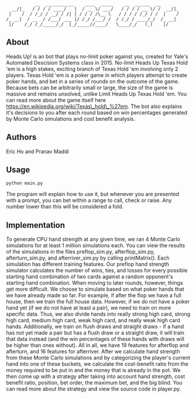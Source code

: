 ```
           __  ___________    ____  _____    __  ______  __
  __/|_   / / / / ____/   |  / __ \/ ___/   / / / / __ \/ /  __/|_
 |    /  / /_/ / __/ / /| | / / / /\__ \   / / / / /_/ / /  |    /
/_ __|  / __  / /___/ ___ |/ /_/ /___/ /  / /_/ / ____/_/  /_ __|
 |/    /_/ /_/_____/_/  |_/_____//____/   \____/_/   (_)    |/
```

## About

Heads Up! is an bot that plays no-limit poker against you, created for Yale's Automated Descision Systems class in 2015.
No-limit Heads Up Texas Hold 'em is a high stakes, exciting branch of Texas Hold 'em involving only 2 players. Texas Hold 'em is a poker game in which players attempt to create poker hands, and bet in a series of rounds on the outcome of the game. Because bets can be arbitrarily small or large, the size of the game is massive and remains unsolved, unlike Limit Heads Up Texas Hold 'em. You can read more about the game itself here https://en.wikipedia.org/wiki/Texas\_hold\_%27em.
The bot also explains it's decisions to you after each round based on win percentages generated by Monte Carlo simulations and cost benefit analysis.

## Authors

Eric Ho and Pranav Maddi

## Usage
```
python main.py
```

The program will explain how to use it, but whenever you are presented with a prompt, you can bet within a range to call, check or raise. Any number lower than this will be considered a fold.

## Implementation

To generate CPU hand strength at any given time, we ran 4 Monte Carlo simulations for at least 1 million simulations each. You can view the results of the simulations in the files preflop\_sim.py, afterflop\_sim.py, afterturn\_sim.py, and afterriver\_sim.py by calling printMatrix(). 
Each simulation has different training features. Our preflop hand strength simulator calculates the number of wins, ties, and losses for every possible starting hand combination of two cards against a random opponent's starting hand combination.
When moving to later rounds, however, things get more difficult. We choose to simulate based on what poker hands that we have already made so far. For example, if after the flop we have a full house, then we train the full house data. However, if we do not have a poker hand yet (if we do not have at least a pair), we need to train on more specific data. Thus, we also divide hands into really strong high card, strong high card, medium high card, weak high card, and really weak high card hands. Additionally, we train on flush draws and straight draws - if a hand has not yet made a pair but has a flush draw or a straight draw, it will train that data instead (and the win percentages of these hands with draws will be higher than ones without). All in all, we have 19 features for afterflop and afterturn, and 16 features for afterriver.
After we calculate hand strength from these Monte Carlo simulations and by categorizing the player's current hand into one of these buckets, we calculate the cost-benefit ratio from the money required to be put in and the money that is already in the pot. We then come up with a strategy after taking into account hand strength, cost benefit ratio, position, bet order, the maximum bet, and the big blind. You can read more about the strategy and view the source code in player.py.

